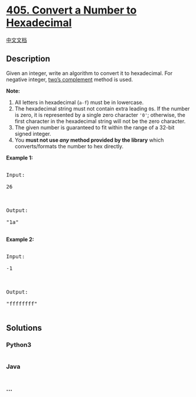 # [405. Convert a Number to Hexadecimal](https://leetcode.com/problems/convert-a-number-to-hexadecimal)

[中文文档](/solution/0400-0499/0405.Convert%20a%20Number%20to%20Hexadecimal/README.md)

## Description

<p>

Given an integer, write an algorithm to convert it to hexadecimal. For negative integer, <a href="https://en.wikipedia.org/wiki/Two%27s_complement" target="_blank">two’s complement</a> method is used.

</p>

<p><b>Note:</b>

<ol>

<li>All letters in hexadecimal (<code>a-f</code>) must be in lowercase.</li>

<li>The hexadecimal string must not contain extra leading <code>0</code>s. If the number is zero, it is represented by a single zero character <code>'0'</code>; otherwise, the first character in the hexadecimal string will not be the zero character.</li>

<li>The given number is guaranteed to fit within the range of a 32-bit signed integer.</li>

<li>You <b>must not use <i>any</i> method provided by the library</b> which converts/formats the number to hex directly.</li>

</ol>

</p>

<p><b>Example 1:</b>

<pre>

Input:

26



Output:

"1a"

</pre>

</p>

<p><b>Example 2:</b>

<pre>

Input:

-1



Output:

"ffffffff"

</pre>

</p>

## Solutions

<!-- tabs:start -->

### **Python3**

```python

```

### **Java**

```java

```

### **...**

```

```

<!-- tabs:end -->
